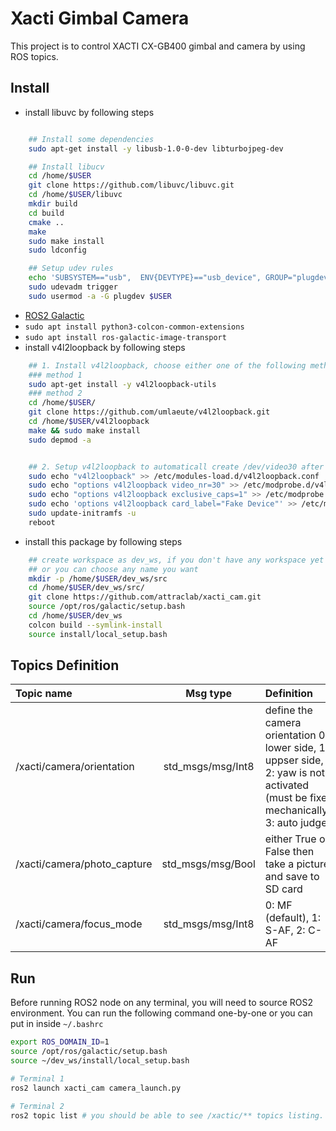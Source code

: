 # Xacti Gimbal Camera

This project is to control XACTI CX-GB400 gimbal and camera by using ROS topics.

## Install

- install libuvc by following steps
```sh

	## Install some dependencies
	sudo apt-get install -y libusb-1.0-0-dev libturbojpeg-dev

	## Install libucv
	cd /home/$USER
	git clone https://github.com/libuvc/libuvc.git
	cd /home/$USER/libuvc
	mkdir build
	cd build
	cmake ..
	make
	sudo make install
	sudo ldconfig

	## Setup udev rules
	echo 'SUBSYSTEM=="usb",  ENV{DEVTYPE}=="usb_device", GROUP="plugdev", MODE="0664"' | sudo tee /etc/udev/rules.d/10-libuvc.rules > /dev/null
	sudo udevadm trigger
	sudo usermod -a -G plugdev $USER

```

- [ROS2 Galactic](https://docs.ros.org/en/galactic/Installation.html) 
- `sudo apt install python3-colcon-common-extensions`
- `sudo apt install ros-galactic-image-transport`
- install v4l2loopback by following steps

```sh
	## 1. Install v4l2loopback, choose either one of the following method
	### method 1
	sudo apt-get install -y v4l2loopback-utils
	### method 2
	cd /home/$USER/
	git clone https://github.com/umlaeute/v4l2loopback.git
	cd /home/$USER/v4l2loopback
	make && sudo make install
	sudo depmod -a


	## 2. Setup v4l2loopback to automaticall create /dev/video30 after boot
	sudo echo "v4l2loopback" >> /etc/modules-load.d/v4l2loopback.conf
	sudo echo "options v4l2loopback video_nr=30" >> /etc/modprobe.d/v4l2loopback.conf
	sudo echo "options v4l2loopback exclusive_caps=1" >> /etc/modprobe.d/v4l2loopback.conf
	sudo echo 'options v4l2loopback card_label="Fake Device"' >> /etc/modprobe.d/v4l2loopback.conf
	sudo update-initramfs -u
	reboot

```

- install this package by following steps

```sh
	## create workspace as dev_ws, if you don't have any workspace yet
	## or you can choose any name you want
	mkdir -p /home/$USER/dev_ws/src
	cd /home/$USER/dev_ws/src/
	git clone https://github.com/attraclab/xacti_cam.git
	source /opt/ros/galactic/setup.bash
	cd /home/$USER/dev_ws
	colcon build --symlink-install
	source install/local_setup.bash

```

## Topics Definition
| Topic name                  |       Msg type    | Definition            |
| :-------------------------- | :---------------: | :-------------------- |
| /xacti/camera/orientation   | std_msgs/msg/Int8 | define the camera orientation 0: lower side, 1: uppser side, 2: yaw is not activated (must be fixed mechanically), 3: auto judge |
| /xacti/camera/photo_capture | std_msgs/msg/Bool | either True or False then take a picture and save to SD card |
| /xacti/camera/focus_mode    | std_msgs/msg/Int8 | 0: MF (default), 1: S-AF, 2: C-AF |

## Run

Before running ROS2 node on any terminal, you will need to source ROS2 environment. You can run the following command one-by-one or you can put in inside `~/.bashrc`
```sh
export ROS_DOMAIN_ID=1
source /opt/ros/galactic/setup.bash
source ~/dev_ws/install/local_setup.bash
```


```sh
# Terminal 1
ros2 launch xacti_cam camera_launch.py

# Terminal 2
ros2 topic list # you should be able to see /xactic/** topics listing.


```


